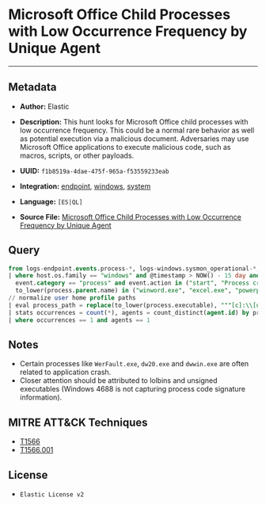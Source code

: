 # Microsoft Office Child Processes with Low Occurrence Frequency by Unique Agent

---

## Metadata

- **Author:** Elastic
- **Description:** This hunt looks for Microsoft Office child processes with low occurrence frequency. This could be a normal rare behavior as well as potential execution via a malicious document. Adversaries may use Microsoft Office applications to execute malicious code, such as macros, scripts, or other payloads.

- **UUID:** `f1b8519a-4dae-475f-965a-f53559233eab`
- **Integration:** [endpoint](https://docs.elastic.co/integrations/endpoint), [windows](https://docs.elastic.co/integrations/windows), [system](https://docs.elastic.co/integrations/system)
- **Language:** `[ES|QL]`
- **Source File:** [Microsoft Office Child Processes with Low Occurrence Frequency by Unique Agent](../queries/microsoft_office_child_processes_with_low_occurrence_frequency.toml)

## Query

```sql
from logs-endpoint.events.process-*, logs-windows.sysmon_operational-*, logs-system.security-*
| where host.os.family == "windows" and @timestamp > NOW() - 15 day and
  event.category == "process" and event.action in ("start", "Process creation", "created-process") and
  to_lower(process.parent.name) in ("winword.exe", "excel.exe", "powerpnt.exe") and not starts_with(process.executable, "C:\\Program Files")
// normalize user home profile paths
| eval process_path = replace(to_lower(process.executable), """[c]:\\[u][s][e][r][s]\\[a-zA-Z0-9\.\-\_\$]+\\""", "c:\\\\users\\\\user\\\\")
| stats occurrences = count(*), agents = count_distinct(agent.id) by process_path, process.parent.name
| where occurrences == 1 and agents == 1
```

## Notes

- Certain processes like `WerFault.exe`, `dw20.exe` and `dwwin.exe` are often related to application crash.
- Closer attention should be attributed to lolbins and unsigned executables (Windows 4688 is not capturing process code signature information).

## MITRE ATT&CK Techniques

- [T1566](https://attack.mitre.org/techniques/T1566)
- [T1566.001](https://attack.mitre.org/techniques/T1566/001)

## License

- `Elastic License v2`
